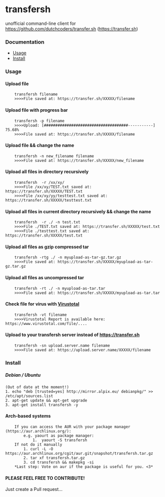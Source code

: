 # transfersh
unofficial command-line client for https://github.com/dutchcoders/transfer.sh (https://transfer.sh)

### Documentation
  * [Usage](#usage)
  * [Install](#install)

### Usage 
<a name="usage"></a>

#### Upload file        
        transfersh filename
        >>>>File saved at: https://transfer.sh/XXXXX/filename
#### Upload file with progress bar       
        transfersh -p filename
        >>>>Upload: [#####################################-----------] 75.68%
        >>>>File saved at: https://transfer.sh/XXXXX/filename
#### Upload file && change the name    
        transfersh -n new_filename filename
        >>>>File saved at: https://transfer.sh/XXXXX/new_filename
#### Upload all files in directory recursively
        transfersh  -r /xx/xy/
        >>>>File /xx/xy/TEST.txt saved at: https://transfer.sh/XXXXX/TEST.txt
        >>>>File /xx/xy/yy/testtest.txt saved at: https://transfer.sh/XXXXX/testtest.txt
#### Upload all files in current directory recursively && change the name
        transfersh  -r ./ -n test.txt
        >>>>File ./TEST.txt saved at: https://transfer.sh/XXXXX/test.txt
        >>>>File ./testtest.txt saved at: https://transfer.sh/XXXXX/test.txt
#### Upload all files as gzip compressed tar 
        transfersh -rtg ./ -n myupload-as-tar-gz.tar.gz
        >>>>File saved at: https://transfer.sh/XXXXX/myupload-as-tar-gz.tar.gz
#### Upload all files as uncompressed tar
        transfersh -rt ./ -n myupload-as-tar.tar
        >>>>File saved at: https://transfer.sh/XXXXX/myupload-as-tar.tar
#### Check file for virus with [Virustotal](https://www.virustotal.com)    
        transfersh -vt filename
        >>>>Virustotal Report is available here: https://www.virustotal.com/file/....
#### Upload to your transfersh server instead of https://transfer.sh
        transfersh -sn upload.server.name filename
        >>>>File saved at: https://upload.server.name/XXXXX/filename



### Install 
<a name="install"></a>
##### Debian / Ubuntu
    (Out of date at the moment!)
    1. echo "deb [trusted=yes] http://mirror.alpix.eu/ debianpkg/" >> /etc/apt/sources.list
    2. apt-get update && apt-get upgrade
    3. apt-get install transfersh -y
#### Arch-based systems
        If you can access the AUR with your package manager (https://aur.archlinux.org/):
            e.g. yaourt as package manager:  
                1.  yaourt -S transfersh
        If not do it manually
            1. curl -L -O https://aur.archlinux.org/cgit/aur.git/snapshot/transfersh.tar.gz
            2. tar xf transfersh.tar.gz
            3. cd transfersh && makepkg -si
        *Last step: Vote on aur if the package is useful for you. <3*
#### PLEASE FEEL FREE TO CONTRIBUTE!
Just create a Pull request...

